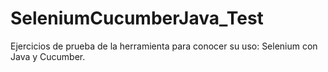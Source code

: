 # SeleniumCucumberJava_Test

Ejercicios de prueba de la herramienta para conocer su uso: Selenium con Java y Cucumber.
